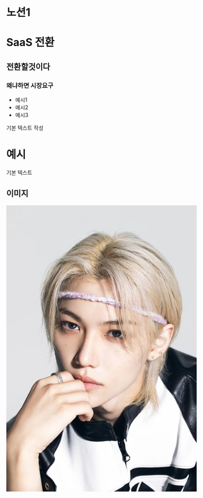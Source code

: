 # 노션1

# SaaS 전환

## 전환할것이다

### 왜냐하면 시장요구

- 예시1
- 예시2
- 예시3

기본 텍스트 작성

# 예시

기본 텍스트

## 이미지

![felix.jpg](./images/felix.jpg)